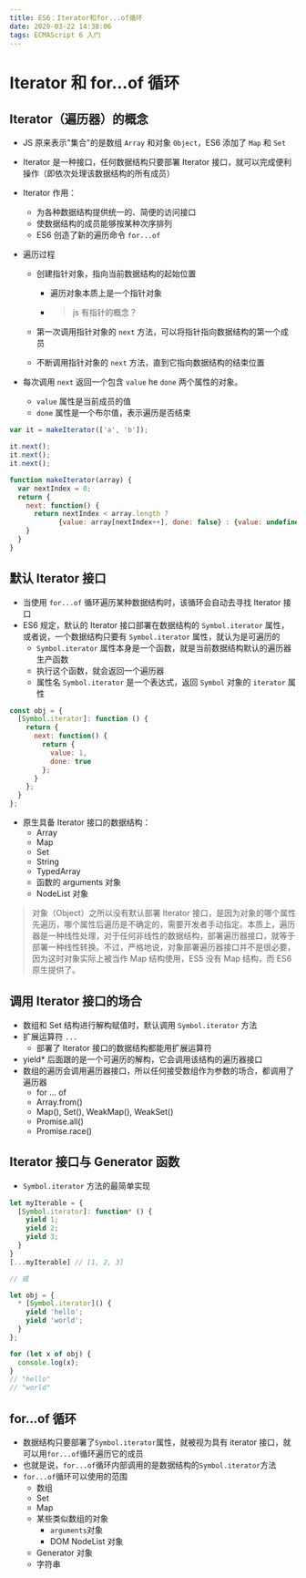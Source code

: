 ```yaml
---
title: ES6：Iterator和for...of循环
date: 2020-03-22 14:38:06
tags: ECMAScript 6 入门
---
```


# Iterator 和 for...of 循环

## Iterator（遍历器）的概念

* JS 原来表示"集合"的是数组 `Array` 和对象 `Object`，ES6 添加了 `Map` 和 `Set`

* Iterator 是一种接口，任何数据结构只要部署 Iterator 接口，就可以完成便利操作（即依次处理该数据结构的所有成员）

* Iterator 作用：

	* 为各种数据结构提供统一的、简便的访问接口
	* 使数据结构的成员能够按某种次序排列
	* ES6 创造了新的遍历命令 `for...of` 

* 遍历过程

	* 创建指针对象，指向当前数据结构的起始位置

		* 遍历对象本质上是一个指针对象

		* > js 有指针的概念？

	* 第一次调用指针对象的 `next` 方法，可以将指针指向数据结构的第一个成员

	* 不断调用指针对象的 `next` 方法，直到它指向数据结构的结束位置

* 每次调用 `next` 返回一个包含 `value` he `done` 两个属性的对象。

	* `value` 属性是当前成员的值
	* `done` 属性是一个布尔值，表示遍历是否结束

```js
var it = makeIterator(['a', 'b']);

it.next();
it.next();
it.next();

function makeIterator(array) {
  var nextIndex = 0;
  return {
    next: function() {
      return nextIndex < array.length ?
        	{value: array[nextIndex++], done: false} : {value: undefined, done: true}
    }
  }
}
```

## 默认 Iterator 接口

* 当使用 `for...of` 循环遍历某种数据结构时，该循环会自动去寻找 Iterator 接口
* ES6 规定，默认的 Iterator 接口部署在数据结构的 `Symbol.iterator` 属性，或者说，一个数据结构只要有 `Symbol.iterator` 属性，就认为是可遍历的
	* `Symbol.iterator` 属性本身是一个函数，就是当前数据结构默认的遍历器生产函数
	* 执行这个函数，就会返回一个遍历器
	* 属性名 `Symbol.iterator` 是一个表达式，返回 `Symbol` 对象的 `iterator` 属性

```js
const obj = {
  [Symbol.iterator]: function () {
    return {
      next: function() {
        return {
          value: 1,
          done: true
        };
      }
    };
  }
};
```

* 原生具备 Iterator 接口的数据结构：
	* Array
	* Map
	* Set
	* String
	* TypedArray
	* 函数的 arguments 对象
	* NodeList 对象

> 对象（Object）之所以没有默认部署 Iterator 接口，是因为对象的哪个属性先遍历，哪个属性后遍历是不确定的，需要开发者手动指定。本质上，遍历器是一种线性处理，对于任何非线性的数据结构，部署遍历器接口，就等于部署一种线性转换。不过，严格地说，对象部署遍历器接口并不是很必要，因为这时对象实际上被当作 Map 结构使用，ES5 没有 Map 结构，而 ES6 原生提供了。

## 调用 Iterator 接口的场合

* 数组和 Set 结构进行解构赋值时，默认调用 `Symbol.iterator` 方法
* 扩展运算符 `...`
	* 部署了 Iterator 接口的数据结构都能用扩展运算符
* yield* 后面跟的是一个可遍历的解构，它会调用该结构的遍历器接口
* 数组的遍历会调用遍历器接口，所以任何接受数组作为参数的场合，都调用了遍历器
	* for ... of
	* Array.from()
	* Map(), Set(), WeakMap(), WeakSet()
	* Promise.all()
	* Promise.race()

## Iterator 接口与 Generator 函数

* `Symbol.iterator` 方法的最简单实现

```js
let myIterable = {
  [Symbol.iterator]: function* () {
    yield 1;
    yield 2;
    yield 3;
  }
}
[...myIterable] // [1, 2, 3]

// 或

let obj = {
  * [Symbol.iterator]() {
    yield 'hello';
    yield 'world';
  }
};

for (let x of obj) {
  console.log(x);
}
// "hello"
// "world"
```

## for...of 循环

* 数据结构只要部署了`Symbol.iterator`属性，就被视为具有 iterator 接口，就可以用`for...of`循环遍历它的成员
* 也就是说，`for...of`循环内部调用的是数据结构的`Symbol.iterator`方法
* `for...of`循环可以使用的范围
	* 数组
	* Set 
	* Map 
	* 某些类似数组的对象
		* `arguments`对象
		* DOM NodeList 对象
	* Generator 对象
	* 字符串

